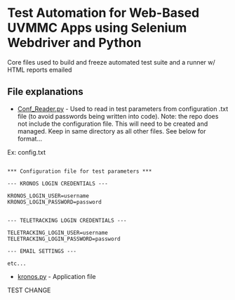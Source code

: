 # Test Automation for Web-Based UVMMC Apps using Selenium Webdriver and Python

Core files used to build and freeze automated test suite and a runner w/ HTML reports emailed

## File explanations

* [Conf_Reader.py](https://github.uvmhealth.org/m306517/Automation/blob/master/Conf_Reader.py) - Used to read in test parameters from configuration .txt file (to avoid passwords being written into code). 
  Note: the repo does not include the configuration file. This will need to be created and managed. Keep in same directory as all other files. See below for format...

Ex: config.txt
```

*** Configuration file for test parameters ***

--- KRONOS LOGIN CREDENTIALS ---

KRONOS_LOGIN_USER=username
KRONOS_LOGIN_PASSWORD=password


--- TELETRACKING LOGIN CREDENTIALS ---

TELETRACKING_LOGIN_USER=username
TELETRACKING_LOGIN_PASSWORD=password

--- EMAIL SETTINGS ---

etc...

```
* [kronos.py](https://github.uvmhealth.org/m306517/Automation/blob/master/kronos.py) - Application file


TEST CHANGE